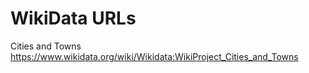 # WikiData URLs

Cities and Towns
https://www.wikidata.org/wiki/Wikidata:WikiProject_Cities_and_Towns

